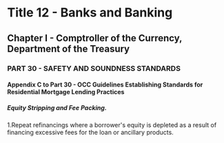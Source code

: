 
# Title 12 - Banks and Banking
## Chapter I - Comptroller of the Currency, Department of the Treasury
### PART 30 - SAFETY AND SOUNDNESS STANDARDS
#### Appendix C to Part 30 - OCC Guidelines Establishing Standards for Residential Mortgage Lending Practices
##### Equity Stripping and Fee Packing.

1.Repeat refinancings where a borrower's equity is depleted as a result of financing excessive fees for the loan or ancillary products.
